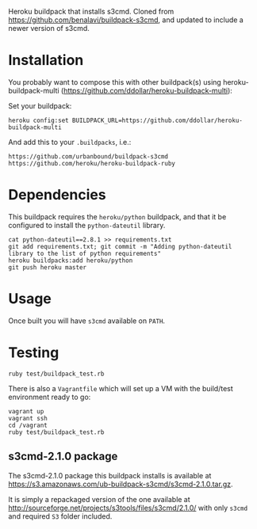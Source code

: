 Heroku buildpack that installs s3cmd. Cloned from https://github.com/benalavi/buildpack-s3cmd,
and updated to include a newer version of s3cmd.

Installation
============

You probably want to compose this with other buildpack(s) using
heroku-buildpack-multi (https://github.com/ddollar/heroku-buildpack-multi):

Set your buildpack:

```
heroku config:set BUILDPACK_URL=https://github.com/ddollar/heroku-buildpack-multi
```

And add this to your `.buildpacks`, i.e.:

```
https://github.com/urbanbound/buildpack-s3cmd
https://github.com/heroku/heroku-buildpack-ruby
```

Dependencies
============
This buildpack requires the `heroku/python` buildpack, and that it be configured to install the `python-dateutil` library.

```
cat python-dateutil==2.8.1 >> requirements.txt
git add requirements.txt; git commit -m "Adding python-dateutil library to the list of python requirements"
heroku buildpacks:add heroku/python
git push heroku master
```

Usage
=====

Once built you will have `s3cmd` available on `PATH`.

Testing
=======

`ruby test/buildpack_test.rb`

There is also a `Vagrantfile` which will set up a VM with the build/test
environment ready to go:

```
vagrant up
vagrant ssh
cd /vagrant
ruby test/buildpack_test.rb
```

s3cmd-2.1.0 package
---------------------

The s3cmd-2.1.0 package this buildpack installs is available at
https://s3.amazonaws.com/ub-buildpack-s3cmd/s3cmd-2.1.0.tar.gz.

It is simply a repackaged version of the one available at
http://sourceforge.net/projects/s3tools/files/s3cmd/2.1.0/ with only `s3cmd`
and required `S3` folder included.
